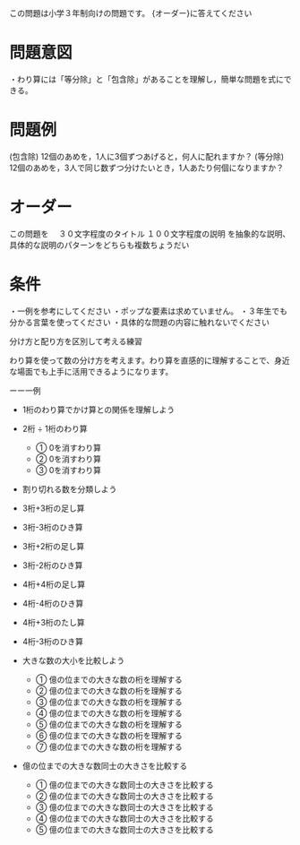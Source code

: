 この問題は小学３年制向けの問題です。
{オーダー}に答えてください

# 問題意図
・わり算には「等分除」と「包含除」があることを理解し，簡単な問題を式にできる。

# 問題例
(包含除) 12個のあめを，1人に3個ずつあげると，何人に配れますか？
(等分除) 12個のあめを，3人で同じ数ずつ分けたいとき，1人あたり何個になりますか？

# オーダー
この問題を　
３０文字程度のタイトル
１００文字程度の説明
を抽象的な説明、具体的な説明のパターンをどちらも複数ちょうだい

# 条件
・一例を参考にしてください
・ポップな要素は求めていません。
・３年生でも分かる言葉を使ってください
・具体的な問題の内容に触れないでください


分け方と配り方を区別して考える練習

わり算を使って数の分け方を考えます。わり算を直感的に理解することで、身近な場面でも上手に活用できるようになります。



ーー一例
- 1桁のわり算でかけ算との関係を理解しよう
- 2桁 ÷ 1桁のわり算
    - ① 0を消すわり算
    - ② 0を消すわり算
    - ③ 0を消すわり算
- 割り切れる数を分類しよう

- 3桁+3桁の足し算
- 3桁-3桁のひき算
- 3桁+2桁の足し算
- 3桁-2桁のひき算
- 4桁+4桁の足し算
- 4桁-4桁のひき算
- 4桁+3桁のたし算
- 4桁-3桁のひき算

- 大きな数の大小を比較しよう
    - ① 億の位までの大きな数の桁を理解する
    - ② 億の位までの大きな数の桁を理解する
    - ③ 億の位までの大きな数の桁を理解する
    - ④ 億の位までの大きな数の桁を理解する
    - ⑤ 億の位までの大きな数の桁を理解する
    - ⑥ 億の位までの大きな数の桁を理解する
    - ⑦ 億の位までの大きな数の桁を理解する

- 億の位までの大きな数同士の大きさを比較する
    - ① 億の位までの大きな数同士の大きさを比較する
    - ② 億の位までの大きな数同士の大きさを比較する
    - ③ 億の位までの大きな数同士の大きさを比較する
    - ④ 億の位までの大きな数同士の大きさを比較する
    - ⑤ 億の位までの大きな数同士の大きさを比較する  
